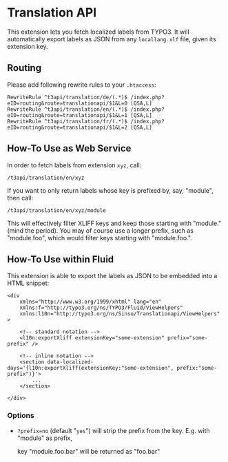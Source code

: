 # Translation API

This extension lets you fetch localized labels from TYPO3. It will automatically
export labels as JSON from any `locallang.xlf` file, given its extension key.

## Routing

Please add following rewrite rules to your `.htaccess`:

```
RewriteRule ^t3api/translation/de/(.*)$ /index.php?eID=routing&route=translationapi/$1&L=0 [QSA,L]
RewriteRule ^t3api/translation/en/(.*)$ /index.php?eID=routing&route=translationapi/$1&L=1 [QSA,L]
RewriteRule ^t3api/translation/fr/(.*)$ /index.php?eID=routing&route=translationapi/$1&L=2 [QSA,L]
```

## How-To Use as Web Service

In order to fetch labels from extension `xyz`, call:

```
/t3api/translation/en/xyz
```

If you want to only return labels whose key is prefixed by, say, "module", then call:

```
/t3api/translation/en/xyz/module
```

This will effectively filter XLIFF keys and keep those starting with "module." (mind
the period). You may of course use a longer prefix, such as "module.foo", which would
filter keys starting with "module.foo.".

## How-To Use within Fluid

This extension is able to export the labels as JSON to be embedded into a HTML snippet:

```
<div
	xmlns="http://www.w3.org/1999/xhtml" lang="en"
	xmlns:f="http://typo3.org/ns/TYPO3/Fluid/ViewHelpers"
	xmlns:l10n="http://typo3.org/ns/Sinso/Translationapi/ViewHelpers"
>

    <!-- standard notation -->
    <l10n:exportXliff extensionKey="some-extension" prefix="some-prefix" />

    <!-- inline notation -->
    <section data-localized-days='{l10n:exportXliff(extensionKey:"some-extension", prefix:"some-prefix")}'>
        ...
    </section>

</div>
```

### Options

* `?prefix=no` (default "`yes`") will strip the prefix from the key. E.g. with "module" as prefix,

  key "module.foo.bar" will be returned as "foo.bar"
